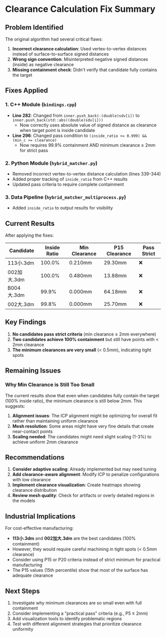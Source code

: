 # Clearance Calculation Fix Summary

## Problem Identified

The original algorithm had several critical flaws:

1. **Incorrect clearance calculation**: Used vertex-to-vertex distances instead of surface-to-surface signed distances
2. **Wrong sign convention**: Misinterpreted negative signed distances (inside) as negative clearance
3. **Missing containment check**: Didn't verify that candidate fully contains the target

## Fixes Applied

### 1. C++ Module (`bindings.cpp`)
- **Line 282**: Changed from `inner.push_back(-(double)sdv[i])` to `inner.push_back(std::abs((double)sdv[i]))`
  - Now correctly uses absolute value of signed distance as clearance when target point is inside candidate
- **Line 296**: Changed pass condition to `(inside_ratio >= 0.999) && (min_c >= clearance)`
  - Now requires 99.9% containment AND minimum clearance ≥ 2mm for strict pass

### 2. Python Module (`hybrid_matcher.py`)
- Removed incorrect vertex-to-vertex distance calculation (lines 339-344)
- Added proper tracking of `inside_ratio` from C++ results
- Updated pass criteria to require complete containment

### 3. Data Pipeline (`hybrid_matcher_multiprocess.py`)
- Added `inside_ratio` to output results for visibility

## Current Results

After applying the fixes:

| Candidate | Inside Ratio | Min Clearance | P15 Clearance | Pass Strict |
|-----------|-------------|---------------|---------------|-------------|
| 113小.3dm | 100.0% | 0.210mm | 29.30mm | ❌ |
| 002加大.3dm | 100.0% | 0.480mm | 13.88mm | ❌ |
| B004大.3dm | 99.9% | 0.000mm | 64.18mm | ❌ |
| 002大.3dm | 99.8% | 0.000mm | 25.70mm | ❌ |

## Key Findings

1. **No candidates pass strict criteria** (min clearance ≥ 2mm everywhere)
2. **Two candidates achieve 100% containment** but still have points with < 2mm clearance
3. **The minimum clearances are very small** (< 0.5mm), indicating tight spots

## Remaining Issues

### Why Min Clearance is Still Too Small

The current results show that even when candidates fully contain the target (100% inside ratio), the minimum clearance is still below 2mm. This suggests:

1. **Alignment issues**: The ICP alignment might be optimizing for overall fit rather than maintaining uniform clearance
2. **Mesh resolution**: Some areas might have very fine details that create near-contact points
3. **Scaling needed**: The candidates might need slight scaling (1-3%) to achieve uniform 2mm clearance

## Recommendations

1. **Consider adaptive scaling**: Already implemented but may need tuning
2. **Add clearance-aware alignment**: Modify ICP to penalize configurations with low clearance
3. **Implement clearance visualization**: Create heatmaps showing clearance distribution
4. **Review mesh quality**: Check for artifacts or overly detailed regions in the models

## Industrial Implications

For cost-effective manufacturing:
- **113小.3dm** and **002加大.3dm** are the best candidates (100% containment)
- However, they would require careful machining in tight spots (< 0.5mm clearance)
- Consider using P15 or P20 criteria instead of strict minimum for practical manufacturing
- The P15 values (15th percentile) show that most of the surface has adequate clearance

## Next Steps

1. Investigate why minimum clearances are so small even with full containment
2. Consider implementing a "practical pass" criteria (e.g., P5 ≥ 2mm)
3. Add visualization tools to identify problematic regions
4. Test with different alignment strategies that prioritize clearance uniformity



